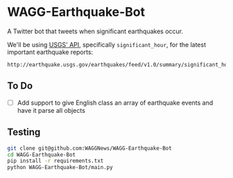 WAGG-Earthquake-Bot
===================

A Twitter bot that tweets when significant earthquakes occur.

We'll be using [USGS' API](http://earthquake.usgs.gov/fdsnws/event/1/), specifically `significant_hour`, for the latest important earthquake reports:

```
http://earthquake.usgs.gov/earthquakes/feed/v1.0/summary/significant_hour.geojson
```

To Do
-----

- [ ] Add support to give English class an array of earthquake events
and have it parse all objects

Testing
-------

```bash
git clone git@github.com:WAGGNews/WAGG-Earthquake-Bot
cd WAGG-Earthquake-Bot
pip install -r requirements.txt
python WAGG-Earthquake-Bot/main.py
```
